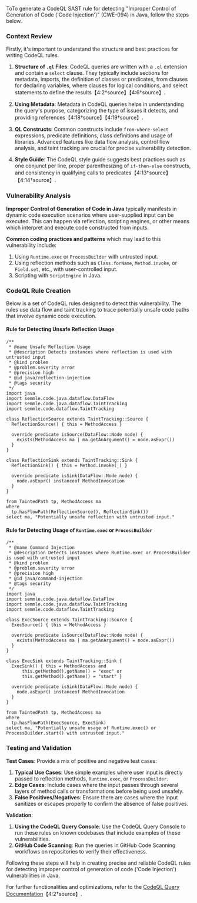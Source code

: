 ToTo generate a CodeQL SAST rule for detecting "Improper Control of Generation of Code ('Code Injection')" (CWE-094) in Java, follow the steps below. 

### Context Review

Firstly, it's important to understand the structure and best practices for writing CodeQL rules.

1. **Structure of `.ql` Files**: CodeQL queries are written with a `.ql` extension and contain a `select` clause. They typically include sections for metadata, imports, the definition of classes or predicates, from clauses for declaring variables, where clauses for logical conditions, and select statements to define the results【4:2†source】【4:6†source】.

2. **Using Metadata**: Metadata in CodeQL queries helps in understanding the query's purpose, categorizing the type of issues it detects, and providing references【4:18†source】【4:19†source】.

3. **QL Constructs**: Common constructs include `from-where-select` expressions, predicate definitions, class definitions and usage of libraries. Advanced features like data flow analysis, control flow analysis, and taint tracking are crucial for precise vulnerability detection.

4. **Style Guide**: The CodeQL style guide suggests best practices such as one conjunct per line, proper parenthesizing of `if-then-else` constructs, and consistency in qualifying calls to predicates【4:13†source】【4:14†source】.

### Vulnerability Analysis

**Improper Control of Generation of Code in Java** typically manifests in dynamic code execution scenarios where user-supplied input can be executed. This can happen via reflection, scripting engines, or other means which interpret and execute code constructed from inputs.

**Common coding practices and patterns** which may lead to this vulnerability include:
1. Using `Runtime.exec` or `ProcessBuilder` with untrusted input.
2. Using reflection methods such as `Class.forName`, `Method.invoke`, or `Field.set`, etc., with user-controlled input.
3. Scripting with `ScriptEngine` in Java.

### CodeQL Rule Creation

Below is a set of CodeQL rules designed to detect this vulnerability. The rules use data flow and taint tracking to trace potentially unsafe code paths that involve dynamic code execution.

#### Rule for Detecting Unsafe Reflection Usage

```ql
/**
 * @name Unsafe Reflection Usage
 * @description Detects instances where reflection is used with untrusted input
 * @kind problem
 * @problem.severity error
 * @precision high
 * @id java/reflection-injection
 * @tags security
 */
import java
import semmle.code.java.dataflow.DataFlow
import semmle.code.java.dataflow.TaintTracking
import semmle.code.dataflow.TaintTracking

class ReflectionSource extends TaintTracking::Source {
  ReflectionSource() { this = MethodAccess }
  
  override predicate isSource(DataFlow::Node node) {
    exists(MethodAccess ma | ma.getAnArgument() = node.asExpr())
  }
}

class ReflectionSink extends TaintTracking::Sink {
  ReflectionSink() { this = Method.invoke(_) }
  
  override predicate isSink(DataFlow::Node node) {
    node.asExpr() instanceof MethodInvocation
  }
}

from TaintedPath tp, MethodAccess ma
where
  tp.hasFlowPath(ReflectionSource(), ReflectionSink())
select ma, "Potentially unsafe reflection with untrusted input."
```

#### Rule for Detecting Usage of `Runtime.exec` or `ProcessBuilder`

```ql
/**
 * @name Command Injection
 * @description Detects instances where Runtime.exec or ProcessBuilder is used with untrusted input
 * @kind problem
 * @problem.severity error
 * @precision high
 * @id java/command-injection
 * @tags security
 */
import java
import semmle.code.java.dataflow.DataFlow
import semmle.code.java.dataflow.TaintTracking
import semmle.code.dataflow.TaintTracking

class ExecSource extends TaintTracking::Source {
  ExecSource() { this = MethodAccess }
  
  override predicate isSource(DataFlow::Node node) {
    exists(MethodAccess ma | ma.getAnArgument() = node.asExpr())
  }
}

class ExecSink extends TaintTracking::Sink {
  ExecSink() { this = MethodAccess and
      this.getMethod().getName() = "exec" or
      this.getMethod().getName() = "start" }
  
  override predicate isSink(DataFlow::Node node) {
    node.asExpr() instanceof MethodInvocation
  }
}

from TaintedPath tp, MethodAccess ma
where
  tp.hasFlowPath(ExecSource, ExecSink)
select ma, "Potentially unsafe usage of Runtime.exec() or ProcessBuilder.start() with untrusted input."
```

### Testing and Validation

**Test Cases**: Provide a mix of positive and negative test cases:

1. **Typical Use Cases**: Use simple examples where user input is directly passed to reflection methods, `Runtime.exec`, or `ProcessBuilder`.
2. **Edge Cases**: Include cases where the input passes through several layers of method calls or transformations before being used unsafely.
3. **False Positives/Negatives**: Ensure there are cases where the input sanitizes or escapes properly to confirm the absence of false positives.

**Validation**:
1. **Using the CodeQL Query Console**: Use the CodeQL Query Console to run these rules on known codebases that include examples of these vulnerabilities.
2. **GitHub Code Scanning**: Run the queries in GitHub Code Scanning workflows on repositories to verify their effectiveness.

Following these steps will help in creating precise and reliable CodeQL rules for detecting improper control of generation of code ('Code Injection') vulnerabilities in Java.

For further functionalities and optimizations, refer to the [CodeQL Query Documentation](https://codeql.github.com/docs/)【4:2†source】.